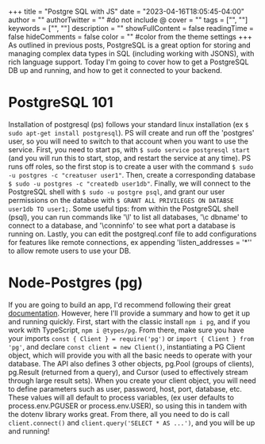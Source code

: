 +++
title = "Postgre SQL with JS"
date = "2023-04-16T18:05:45-04:00"
author = ""
authorTwitter = "" #do not include @
cover = ""
tags = ["", ""]
keywords = ["", ""]
description = ""
showFullContent = false
readingTime = false
hideComments = false
color = "" #color from the theme settings
+++
As outlined in previous posts, PostgreSQL is a great option for storing and managing complex data types in SQL (including working with JSONS), with rich language support. Today I'm going to cover how to get a PostgreSQL DB up and running, and how to get it connected to your backend.

# PostgreSQL 101

Installation of postgresql (ps) follows your standard linux installation (ex `$ sudo apt-get install postgresql`). PS will create and run off the 'postgres' user, so you will need to switch to that account when you want to use the service. First, you need to start ps, with `$ sudo service postgresql start` (and you will run this to start, stop, and restart the service at any time). PS runs off roles, so the first stop is to create a user with the command `$ sudo -u postgres -c "creatuser user1"`. Then, create a corresponding database `$ sudo -u postgres -c "createdb user1db"`. Finally, we will connect to the PostgreSQL shell with `$ sudo -u postgre psql`, and grant our user permissions on the databse with `$ GRANT ALL PRIVILEGES ON DATABSE user1db TO user1;`. 
Some useful tips: from within the PostgreSQL shell (psql), you can run commands like '\l' to list all databases, '\c dbname' to connect to a database, and '\conninfo' to see what port a database is running on. Lastly, you can edit the postgreql.conf file to add configurations for features like remote connections, ex appending 'listen_addresses = '*'' to allow remote users to use your DB.

# Node-Postgres (pg)

If you are going to build an app, I'd recommend following their great [documentation](https://node-postgres.com/). However, here I'll provide a summary and how to get it up and running quickly. First, start with the classic install `npm i pg`, and if you work with TypeScript, `npm i @types/pg`. From there, make sure you have your imports `const { Client } = require('pg')` or `import { Client } from 'pg'`, and declare `const client = new Client()`, instantiating a PG Client object, which will provide you with all the basic needs to operate with your database. The API also defines 3 other objects, pg.Pool (groups of clients), pg.Result (returned from a query), and Cursor (used to effectively stream through large result sets). 
When you create your client object, you will need to define parameters such as user, password, host, port, database, etc. These values will all default to process variables, (ex user defaults to process.env.PGUSER or process.env.USER), so using this in tandem with the dotenv library works great. From there, all you need to do is call `client.connect()` and `client.query('SELECT * AS ...')`, and you will be up and running!
